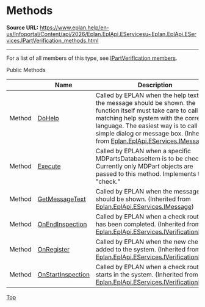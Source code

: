 # Methods

**Source URL:** https://www.eplan.help/en-us/Infoportal/Content/api/2026/Eplan.EplApi.EServicesu~Eplan.EplApi.EServices.IPartVerification_methods.html

---

For a list of all members of this type, see [IPartVerification members](Eplan.EplApi.EServicesu~Eplan.EplApi.EServices.IPartVerification_members.html).

Public Methods

|  | Name | Description |
| --- | --- | --- |
| Method | [DoHelp](Eplan.EplApi.EServicesu~Eplan.EplApi.EServices.IMessage~DoHelp.html) | Called by EPLAN when the help text to the message should be shown. the function itself must take care to call the matching help system with the correct language. The easiest way is to call a simple dialog or message box. (Inherited from [Eplan.EplApi.EServices.IMessage](Eplan.EplApi.EServicesu~Eplan.EplApi.EServices.IMessage.html)) |
| Method | [Execute](Eplan.EplApi.EServicesu~Eplan.EplApi.EServices.IPartVerification~Execute.html) | Called by EPLAN when a specific MDPartsDatabaseItem is to be checked. Currently only MDPart objects are passed to this method. Implements the "check." |
| Method | [GetMessageText](Eplan.EplApi.EServicesu~Eplan.EplApi.EServices.IMessage~GetMessageText.html) | Called by EPLAN when the message text should be shown. (Inherited from [Eplan.EplApi.EServices.IMessage](Eplan.EplApi.EServicesu~Eplan.EplApi.EServices.IMessage.html)) |
| Method | [OnEndInspection](Eplan.EplApi.EServicesu~Eplan.EplApi.EServices.IVerificationBase~OnEndInspection.html) | Called by EPLAN when a check routine has been completed. (Inherited from [Eplan.EplApi.EServices.IVerificationBase](Eplan.EplApi.EServicesu~Eplan.EplApi.EServices.IVerificationBase.html)) |
| Method | [OnRegister](Eplan.EplApi.EServicesu~Eplan.EplApi.EServices.IVerificationBase~OnRegister.html) | Called by EPLAN when the new check is added to the system. (Inherited from [Eplan.EplApi.EServices.IVerificationBase](Eplan.EplApi.EServicesu~Eplan.EplApi.EServices.IVerificationBase.html)) |
| Method | [OnStartInspection](Eplan.EplApi.EServicesu~Eplan.EplApi.EServices.IVerificationBase~OnStartInspection.html) | Called by EPLAN when a check routine starts in the system. (Inherited from [Eplan.EplApi.EServices.IVerificationBase](Eplan.EplApi.EServicesu~Eplan.EplApi.EServices.IVerificationBase.html)) |

[Top](#top)
